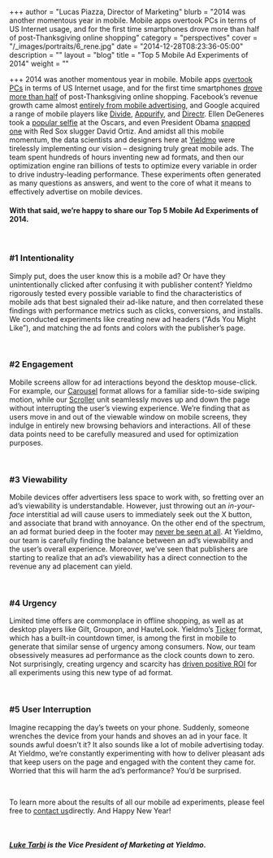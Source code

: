 +++
author = "Lucas Piazza, Director of Marketing"
blurb = "2014 was another momentous year in mobile. Mobile apps overtook PCs in terms of US Internet usage, and for the first time smartphones drove more than half of post-Thanksgiving online shopping"
category = "perspectives"
cover = "/_images/portraits/6_rene.jpg"
date = "2014-12-28T08:23:36-05:00"
description = ""
layout = "blog"
title = "Top 5 Mobile Ad Experiments of 2014"
weight = ""

+++
2014 was another momentous year in mobile. Mobile apps [overtook PCs](http://money.cnn.com/2014/02/28/technology/mobile/mobile-apps-internet/) in terms of US Internet usage, and for the first time smartphones [drove more than half](http://www-03.ibm.com/press/us/en/pressrelease/45516.wss) of post-Thanksgiving online shopping. Facebook’s revenue growth came almost [entirely from mobile advertising](http://www.businessinsider.com/chart-of-the-day-facebook-growth-comes-from-mobile-ads-2014-10), and Google acquired a range of mobile players like [Divide](http://www.forbes.com/sites/amitchowdhry/2014/05/20/google-acquires-enterprise-friendly-device-manager-divide/), [Appurify](http://techcrunch.com/2014/06/25/google-appurify/), and [Directr](http://blogs.wsj.com/digits/2014/08/06/googles-youtube-buys-mobile-video-startup-directr/). Ellen DeGeneres took a [popular selfie](http://twitter.com/theellenshow/status/440322224407314432) at the Oscars, and even President Obama [snapped one](http://twitter.com/SamsungMobileUS/status/451034331046502400) with Red Sox slugger David Ortiz. And amidst all this mobile momentum, the data scientists and designers here at [Yieldmo](http://oldsite.yieldmo.com/) were tirelessly implementing our vision – designing truly great mobile ads. The team spent hundreds of hours inventing new ad formats, and then our optimization engine ran billions of tests to optimize every variable in order to drive industry-leading performance. These experiments often generated as many questions as answers, and went to the core of what it means to effectively advertise on mobile devices.

#### With that said, we’re happy to share our Top 5 Mobile Ad Experiments of 2014.

 

### **#1 Intentionality**

Simply put, does the user know this is a mobile ad? Or have they unintentionally clicked after confusing it with publisher content? Yieldmo rigorously tested every possible variable to find the characteristics of mobile ads that best signaled their ad-like nature, and then correlated these findings with performance metrics such as clicks, conversions, and installs. We conducted experiments like creating new ad headers (“Ads You Might Like”), and matching the ad fonts and colors with the publisher’s page.

 

### **#2 Engagement**

Mobile screens allow for ad interactions beyond the desktop mouse-click. For example, our [Carousel](http://adformatlaboldsite.yieldmo.com/) format allows for a familiar side-to-side swiping motion, while our [Scroller](http://adformatlaboldsite.yieldmo.com/) unit seamlessly moves up and down the page without interrupting the user’s viewing experience. We’re finding that as users move in and out of the viewable window on mobile screens, they indulge in entirely new browsing behaviors and interactions. All of these data points need to be carefully measured and used for optimization purposes.

 

### **#3 Viewability**

Mobile devices offer advertisers less space to work with, so fretting over an ad’s viewability is understandable. However, just throwing out an _in-your-face_ interstitial ad will cause users to immediately seek out the X button, and associate that brand with annoyance. On the other end of the spectrum, an ad format buried deep in the footer may [never be seen at all](http://qz.com/307204/google-admits-that-advertisers-wasted-their-money-on-more-than-half-of-internet-ads/). At Yieldmo, our team is carefully finding the balance between an ad’s viewability and the user’s overall experience. Moreover, we’ve seen that publishers are starting to realize that an ad’s viewability has a direct connection to the revenue any ad placement can yield.

 

### **#4 Urgency**

Limited time offers are commonplace in offline shopping, as well as at desktop players like Gilt, Groupon, and HauteLook. Yieldmo’s [Ticker](http://adformatlaboldsite.yieldmo.com/) format, which has a built-in countdown timer, is among the first in mobile to generate that similar sense of urgency among consumers. Now, our team obsessively measures ad performance as the clock counts down to zero. Not surprisingly, creating urgency and scarcity has [driven positive ROI](http://oldsite.yieldmo.com/wp-content/uploads/2014/11/Yieldmo_RosettaStone_Case-Study.pdf) for all experiments using this new type of ad format.

 

### **#5 User Interruption**

Imagine recapping the day’s tweets on your phone. Suddenly, someone wrenches the device from your hands and shoves an ad in your face. It sounds awful doesn’t it? It also sounds like a lot of mobile advertising today. At Yieldmo, we’re constantly experimenting with how to deliver pleasant ads that keep users on the page and engaged with the content they came for. Worried that this will harm the ad’s performance? You’d be surprised.

 

To learn more about the results of all our mobile ad experiments, please feel free to [contact us](http://oldsite.yieldmo.com/#contact)directly. And Happy New Year!

 

##### [_Luke Tarbi_](http://www.linkedin.com/in/ltarbi) _is the Vice President of Marketing at Yieldmo._